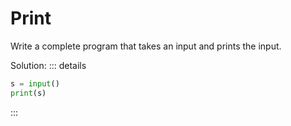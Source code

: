 # Print
Write a complete program that takes an input and prints the input.

Solution:
::: details
```py
s = input()
print(s)
```
:::